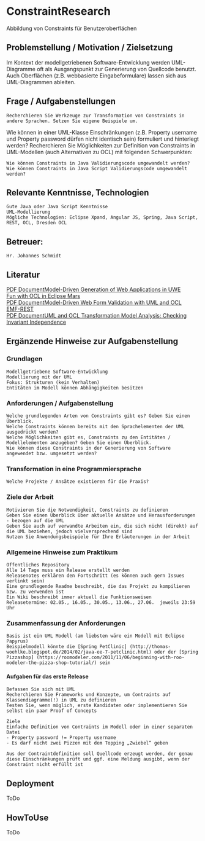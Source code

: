 # ConstraintResearch
Abbildung von Constraints für Benutzeroberflächen

## Problemstellung / Motivation / Zielsetzung
Im Kontext der modellgetriebenen Software-Entwicklung werden UML-Diagramme oft als Ausgangspunkt zur Generierung von Quellcode benutzt. Auch Oberflächen (z.B. webbasierte Eingabeformulare) lassen sich aus UML-Diagrammen ableiten.

## Frage / Aufgabenstellungen

    Recherchieren Sie Werkzeuge zur Transformation von Constraints in andere Sprachen. Setzen Sie eigene Beispiele um.

Wie können in einer UML-Klasse Einschränkungen (z.B. Property username und Property password dürfen nicht identisch sein) formuliert und hinterlegt werden? Recherchieren Sie Möglichkeiten zur Definition von Constraints in UML-Modellen (auch Alternativen zu OCL) mit folgenden Schwerpunkten:

    Wie können Constraints in Java Validierungscode umgewandelt werden?
    Wie können Constraints in Java Script Validierungscode umgewandelt werden?

## Relevante Kenntnisse, Technologien

    Gute Java oder Java Script Kenntnisse
    UML-Modellierung
    Mögliche Technologien: Eclipse Xpand, Angular JS, Spring, Java Script, REST, OCL, Dresden OCL

## Betreuer:

    Hr. Johannes Schmidt
    
## Literatur

   [PDF DocumentModel-Driven Generation of Web Applications in UWE](http://ftp.informatik.rwth-aachen.de/Publications/CEUR-WS/Vol-261/paper03.pdf)  
   [Fun with OCL in Eclipse Mars](http://www.damus.ca/blog/2015/6/15/fun-with-ocl-in-papyrus-mars)  
   [PDF DocumentModel-Driven Web Form Validation with UML and OCL](http://www.dlsi.ua.es/~santi/mdwe2011/papers/mdwe2011_submission_1.pdf)    
   [EMF-REST](http://modeling-languages.com/emf-rest-now-with-data-validation-security-and-full-restful-support/)  
   [PDF DocumentUML and OCL Transformation Model Analysis: Checking Invariant Independence](http://ceur-ws.org/Vol-1530/paper4.pdf)
    
## Ergänzende Hinweise zur Aufgabenstellung

### Grundlagen

    Modellgetriebene Software-Entwicklung  
    Modellierung mit der UML  
    Fokus: Strukturen (kein Verhalten)  
    Entitäten im Modell können Abhängigkeiten besitzen  
### Anforderungen / Aufgabenstellung

    Welche grundlegenden Arten von Constraints gibt es? Geben Sie einen Überblick.  
    Welche Constraints können bereits mit den Sprachelementen der UML ausgedrückt werden? 
    Welche Möglichkeiten gibt es, Constraints zu den Entitäten / Modellelementen anzugeben? Geben Sie einen Überblick.      
    Wie können diese Constraints in der Generierung von Software angewendet bzw. umgesetzt werden?  
    
### Transformation in eine Programmiersprache

    Welche Projekte / Ansätze existieren für die Praxis?

### Ziele der Arbeit

    Motivieren Sie die Notwendigkeit, Constraints zu definieren  
    Geben Sie einen Überblick über aktuelle Ansätze und Herausforderungen - bezogen auf die UML  
    Geben Sie auch auf verwandte Arbeiten ein, die sich nicht (direkt) auf die UML beziehen, jedoch vielversprechend sind  
    Nutzen Sie Anwendungsbeispiele für Ihre Erläuterungen in der Arbeit  
    
### Allgemeine Hinweise zum Praktikum

	Öffentliches Repository  
	Alle 14 Tage muss ein Release erstellt werden  
	Releasenotes erklären den Fortschritt (es können auch gern Issues verlinkt sein)  
	Eine grundlegende Readme beschreibt, die das Projekt zu kompilieren bzw. zu verwenden ist  
	Ein Wiki beschreibt immer aktuell die Funktionsweisen  
	Releasetermine: 02.05., 16.05., 30.05., 13.06., 27.06.  jeweils 23:59 Uhr

### Zusammenfassung der Anforderungen

	Basis ist ein UML Modell (am liebsten wäre ein Modell mit Eclipse Papyrus)
	Beispielmodell könnte die [Spring PetClinic] (http://thomas-woehlke.blogspot.de/2014/02/java-ee-7-petclinic.html) oder der [Spring Pizzashop] (https://roomodeler.com/2011/11/06/beginning-with-roo-modeler-the-pizza-shop-tutorial/) sein

#### Aufgaben für das erste Release

	Befassen Sie sich mit UML  
	Recherchieren Sie Frameworks und Konzepte, um Contraints auf Klassendiagramme(!) in UML zu definieren
	Testen Sie, wenn möglich, erste Kandidaten oder implementieren Sie selbst ein paar Proof of Concepts
	
	Ziele
	Einfache Definition von Contraints im Modell oder in einer separaten Datei  
	- Property password != Property username  
	- Es darf nicht zwei Pizzen mit dem Topping „Zwiebel“ geben

	Aus der Contraintdefinition soll Quellcode erzeugt werden, der genau diese Einschränkungen prüft und ggf. eine Meldung ausgibt, wenn der Constraint nicht erfüllt ist		
	
## Deployment

ToDo

## HowToUse

ToDo
